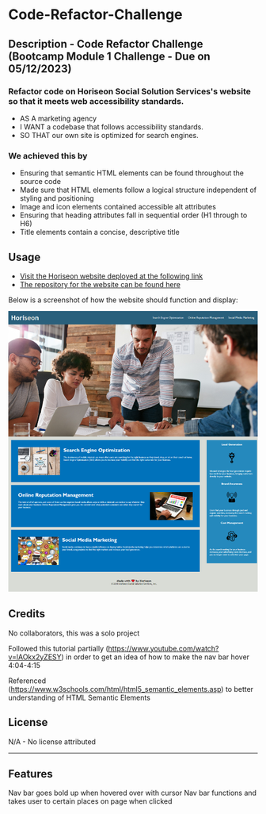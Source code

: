 # Code-Refactor-Challenge

## Description - Code Refactor Challenge (Bootcamp Module 1 Challenge - Due on 05/12/2023)

### Refactor code on Horiseon Social Solution Services's website so that it meets web accessibility standards. 

- AS A marketing agency
- I WANT a codebase that follows accessibility standards.
- SO THAT our own site is optimized for search engines.

### We achieved this by

- Ensuring that semantic HTML elements can be found throughout the source code
- Made sure that HTML elements follow a logical structure independent of styling and positioning
- Image and icon elements contained accessible alt attributes
- Ensuring that heading attributes fall in sequential order (H1 through to H6)
- Title elements contain a concise, descriptive title


## Usage

- [Visit the Horiseon website deployed at the following link](aaron1490/Code-Refactor-Challenge)
- [The repository for the website can be found here](https://github.com/aaron1490/Code-Refactor-Challenge)

Below is a screenshot of how the website should function and display:

![Website screenshot](assets/images/crc.png)


## Credits

No collaborators, this was a solo project

Followed this tutorial partially (https://www.youtube.com/watch?v=lAOkx2yZESY) in order to get an idea of how to make the nav bar hover 4:04-4:15

Referenced (https://www.w3schools.com/html/html5_semantic_elements.asp) to better understanding of HTML Semantic Elements

## License

N/A - No license attributed

---

## Features

Nav bar goes bold up when hovered over with cursor
Nav bar functions and takes user to certain places on page when clicked
